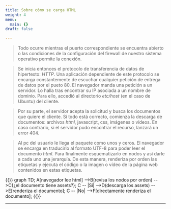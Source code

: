```yaml
---
title: Sobre cómo se carga HTML
weight: 4
menu:
  main: {}
draft: false

---
```


>Todo ocurre mientras el puerto correspondiente se encuentra abierto o las condiciones de la configuración del firewall de nuestro sistema operativo permite la conexión.

>Se inicia entonces el protocolo de transferencia de datos de hipertexto: *HTTP*. Una aplicación dependiente de este protocolo se encarga constantemente de escuchar cualquier petición de entrega de datos por el pueto 80. El navegador manda una petición a un servidor. Lo halla tras encontrar su IP asociada a un nombre de dominio. Para ello, accedió al directorio *etc/host* (en el caso de Ubuntu) del cliente. 

>Por su parte, el servidor acepta la solicitud y busca los documentos que quiere el cliente. Si todo está correcto, comienza la descarga de documentos: archivos *html*, javascript, css, imágenes o vídeos. En caso contrario, si el servidor pudo encontrar el recurso, lanzará un error 404.

>Al pc del usuario le llega el paquete como unos y ceros. El navegador se encarga en traducirlo al formato UTF-8 para poder leer el documento *html*. Para finalmente esquematizarlo en nodos y así darle a cada uno una jerarquía. De esta manera, renderiza por orden las etiquetas y ejecuta el código o la imagen o vídeo de la página web contenidos en estas etiquetas.

{{<mermaid align="center">}}
graph TD;
    A[navegador lee html] -->B(revisa los nodos por orden) -->C{¿el documento tiene assets?};
    C -- |Sí| -->D(descarga los assets) -->E[renderiza el documento];
    C -- |No| -->F[directamente renderiza el documento];
{{</mermaid>}}

* * *



